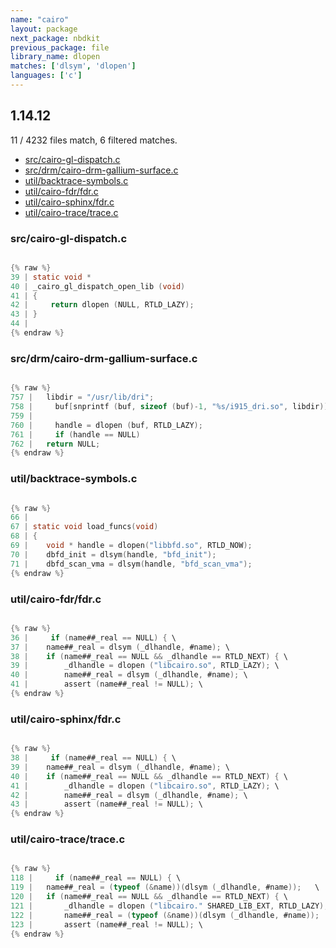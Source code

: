 ```yaml
---
name: "cairo"
layout: package
next_package: nbdkit
previous_package: file
library_name: dlopen
matches: ['dlsym', 'dlopen']
languages: ['c']
---
```

## 1.14.12
11 / 4232 files match, 6 filtered matches.

 - [src/cairo-gl-dispatch.c](#srccairo-gl-dispatchc)
 - [src/drm/cairo-drm-gallium-surface.c](#srcdrmcairo-drm-gallium-surfacec)
 - [util/backtrace-symbols.c](#utilbacktrace-symbolsc)
 - [util/cairo-fdr/fdr.c](#utilcairo-fdrfdrc)
 - [util/cairo-sphinx/fdr.c](#utilcairo-sphinxfdrc)
 - [util/cairo-trace/trace.c](#utilcairo-tracetracec)

### src/cairo-gl-dispatch.c

```c

{% raw %}
39 | static void *
40 | _cairo_gl_dispatch_open_lib (void)
41 | {
42 |     return dlopen (NULL, RTLD_LAZY);
43 | }
44 | 
{% endraw %}

```
### src/drm/cairo-drm-gallium-surface.c

```c

{% raw %}
757 | 	libdir = "/usr/lib/dri";
758 |     buf[snprintf (buf, sizeof (buf)-1, "%s/i915_dri.so", libdir)] = '\0';
759 | 
760 |     handle = dlopen (buf, RTLD_LAZY);
761 |     if (handle == NULL)
762 | 	return NULL;
{% endraw %}

```
### util/backtrace-symbols.c

```c

{% raw %}
66 | 
67 | static void load_funcs(void)
68 | {
69 | 	void * handle = dlopen("libbfd.so", RTLD_NOW);
70 | 	dbfd_init = dlsym(handle, "bfd_init");
71 | 	dbfd_scan_vma = dlsym(handle, "bfd_scan_vma");
{% endraw %}

```
### util/cairo-fdr/fdr.c

```c

{% raw %}
36 |     if (name##_real == NULL) { \
37 | 	name##_real = dlsym (_dlhandle, #name); \
38 | 	if (name##_real == NULL && _dlhandle == RTLD_NEXT) { \
39 | 	    _dlhandle = dlopen ("libcairo.so", RTLD_LAZY); \
40 | 	    name##_real = dlsym (_dlhandle, #name); \
41 | 	    assert (name##_real != NULL); \
{% endraw %}

```
### util/cairo-sphinx/fdr.c

```c

{% raw %}
38 |     if (name##_real == NULL) { \
39 | 	name##_real = dlsym (_dlhandle, #name); \
40 | 	if (name##_real == NULL && _dlhandle == RTLD_NEXT) { \
41 | 	    _dlhandle = dlopen ("libcairo.so", RTLD_LAZY); \
42 | 	    name##_real = dlsym (_dlhandle, #name); \
43 | 	    assert (name##_real != NULL); \
{% endraw %}

```
### util/cairo-trace/trace.c

```c

{% raw %}
118 |     if (name##_real == NULL) { \
119 | 	name##_real = (typeof (&name))(dlsym (_dlhandle, #name));	\
120 | 	if (name##_real == NULL && _dlhandle == RTLD_NEXT) { \
121 | 	    _dlhandle = dlopen ("libcairo." SHARED_LIB_EXT, RTLD_LAZY); \
122 | 	    name##_real = (typeof (&name))(dlsym (_dlhandle, #name));	\
123 | 	    assert (name##_real != NULL); \
{% endraw %}

```